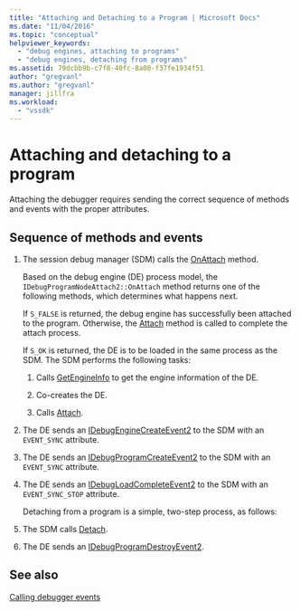 ```yaml
---
title: "Attaching and Detaching to a Program | Microsoft Docs"
ms.date: "11/04/2016"
ms.topic: "conceptual"
helpviewer_keywords: 
  - "debug engines, attaching to programs"
  - "debug engines, detaching from programs"
ms.assetid: 79dcbb9b-c7f8-40fc-8a00-f37fe1934f51
author: "gregvanl"
ms.author: "gregvanl"
manager: jillfra
ms.workload: 
  - "vssdk"
---
```

# Attaching and detaching to a program
Attaching the debugger requires sending the correct sequence of methods and events with the proper attributes.  
  
## Sequence of methods and events  
  
1. The session debug manager (SDM) calls the [OnAttach](../../extensibility/debugger/reference/idebugprogramnodeattach2-onattach.md) method.  
  
    Based on the debug engine (DE) process model, the `IDebugProgramNodeAttach2::OnAttach` method returns one of the following methods, which determines what happens next.  
  
    If `S_FALSE` is returned, the debug engine has successfully been attached to the program. Otherwise, the [Attach](../../extensibility/debugger/reference/idebugengine2-attach.md) method is called to complete the attach process.  
  
    If `S_OK` is returned, the DE is to be loaded in the same process as the SDM. The SDM performs the following tasks:  
  
   1.  Calls [GetEngineInfo](../../extensibility/debugger/reference/idebugprogramnode2-getengineinfo.md) to get the engine information of the DE.  
  
   2.  Co-creates the DE.  
  
   3.  Calls [Attach](../../extensibility/debugger/reference/idebugengine2-attach.md).  
  
2. The DE sends an [IDebugEngineCreateEvent2](../../extensibility/debugger/reference/idebugenginecreateevent2.md) to the SDM with an `EVENT_SYNC` attribute.  
  
3. The DE sends an [IDebugProgramCreateEvent2](../../extensibility/debugger/reference/idebugprogramcreateevent2.md) to the SDM with an `EVENT_SYNC` attribute. 
  
4. The DE sends an [IDebugLoadCompleteEvent2](../../extensibility/debugger/reference/idebugloadcompleteevent2.md) to the SDM with an `EVENT_SYNC_STOP` attribute.  
  
   Detaching from a program is a simple, two-step process, as follows:  
  
5. The SDM calls [Detach](../../extensibility/debugger/reference/idebugprogram2-detach.md).  
  
6. The DE sends an [IDebugProgramDestroyEvent2](../../extensibility/debugger/reference/idebugprogramdestroyevent2.md).  
  
## See also  
 [Calling debugger events](../../extensibility/debugger/calling-debugger-events.md)